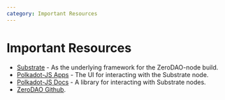 ```yaml
---
category: Important Resources 
---
```


# Important Resources 

- [Substrate](https://substrate.dev/) - As the underlying framework for the ZeroDAO-node build.
- [Polkadot-JS Apps](https://polkadot.js.org/apps) - The UI for interacting with the Substrate node.
- [Polkadot-JS Docs](https://polkadot.js.org/docs/) - A library for interacting with Substrate nodes.
- [ZeroDAO Github](https://github.com/ZeroDAO).

